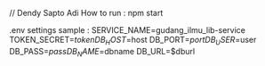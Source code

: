 // Dendy Sapto Adi
How to run : 
npm start

.env settings sample :
SERVICE_NAME=gudang_ilmu_lib-service
TOKEN_SECRET=$token
DB_HOST=$host
DB_PORT=$port
DB_USER=$user
DB_PASS=$pass
DB_NAME=$dbname
DB_URL=$dburl